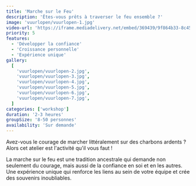 ```yaml
---
title: 'Marche sur le Feu'
description: 'Êtes-vous prêts à traverser le feu ensemble ?'
image: 'vuurlopen/vuurlopen-1.jpg'
video-url: 'https://iframe.mediadelivery.net/embed/369439/9f864b33-8c45-4392-8e07-a720e8b500ee'
priority: 5
features:
  - 'Développer la confiance'
  - 'Croissance personnelle'
  - 'Expérience unique'
gallery:
  [
    'vuurlopen/vuurlopen-2.jpg',
    'vuurlopen/vuurlopen-3.jpg',
    'vuurlopen/vuurlopen-4.jpg',
    'vuurlopen/vuurlopen-5.jpg',
    'vuurlopen/vuurlopen-6.jpg',
    'vuurlopen/vuurlopen-7.jpg',
  ]
categories: ['workshop']
duration: '2-3 heures'
groupSize: '8-50 personnes'
availability: 'Sur demande'
---
```


Avez-vous le courage de marcher littéralement sur des charbons ardents ? Alors cet atelier est l'activité qu'il vous faut !

La marche sur le feu est une tradition ancestrale qui demande non seulement du courage, mais aussi de la confiance en soi et en les autres. Une expérience unique qui renforce les liens au sein de votre équipe et crée des souvenirs inoubliables.
